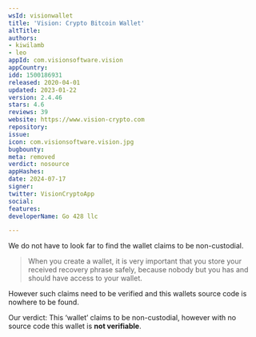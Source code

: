 ```yaml
---
wsId: visionwallet
title: 'Vision: Crypto Bitcoin Wallet'
altTitle: 
authors:
- kiwilamb
- leo
appId: com.visionsoftware.vision
appCountry: 
idd: 1500186931
released: 2020-04-01
updated: 2023-01-22
version: 2.4.46
stars: 4.6
reviews: 39
website: https://www.vision-crypto.com
repository: 
issue: 
icon: com.visionsoftware.vision.jpg
bugbounty: 
meta: removed
verdict: nosource
appHashes: 
date: 2024-07-17
signer: 
twitter: VisionCryptoApp
social: 
features: 
developerName: Go 428 llc

---
```


We do not have to look far to find the wallet claims to be non-custodial.

> When you create a wallet, it is very important that you store your received
  recovery phrase safely, because nobody but you has and should have access to
  your wallet.

However such claims need to be verified and this wallets source code is nowhere
to be found.

Our verdict: This ‘wallet’ claims to be non-custodial, however with no source
code this wallet is **not verifiable**.

